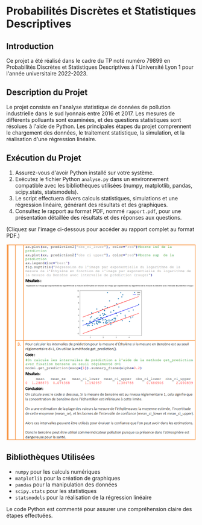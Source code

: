 # Probabilités Discrètes et Statistiques Descriptives

## Introduction

Ce projet a été réalisé dans le cadre du TP noté numéro 79899 en Probabilités Discrètes et Statistiques Descriptives à l'Université Lyon 1 pour l'année universitaire 2022-2023.

## Description du Projet

Le projet consiste en l'analyse statistique de données de pollution industrielle dans le sud lyonnais entre 2016 et 2017. Les mesures de différents polluants sont examinées, et des questions statistiques sont résolues à l'aide de Python. Les principales étapes du projet comprennent le chargement des données, le traitement statistique, la simulation, et la réalisation d'une régression linéaire.

## Exécution du Projet

1. Assurez-vous d'avoir Python installé sur votre système.
2. Exécutez le fichier Python `analyse.py` dans un environnement compatible avec les bibliothèques utilisées (numpy, matplotlib, pandas, scipy.stats, statsmodels).
3. Le script effectuera divers calculs statistiques, simulations et une régression linéaire, générant des résultats et des graphiques.
4. Consultez le rapport au format PDF, nommé `rapport.pdf`, pour une présentation détaillée des résultats et des réponses aux questions.

(Cliquez sur l'image ci-dessous pour accéder au rapport complet au format PDF.)

[![Rapport PDF](extrait.png)](rapport.pdf)

## Bibliothèques Utilisées

- `numpy` pour les calculs numériques
- `matplotlib` pour la création de graphiques
- `pandas` pour la manipulation des données
- `scipy.stats` pour les statistiques
- `statsmodels` pour la réalisation de la régression linéaire

Le code Python est commenté pour assurer une compréhension claire des étapes effectuées.
